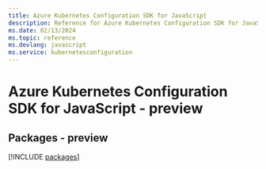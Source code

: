 ```yaml
---
title: Azure Kubernetes Configuration SDK for JavaScript
description: Reference for Azure Kubernetes Configuration SDK for JavaScript
ms.date: 02/13/2024
ms.topic: reference
ms.devlang: javascript
ms.service: kubernetesconfiguration
---
```

# Azure Kubernetes Configuration SDK for JavaScript - preview
## Packages - preview
[!INCLUDE [packages](kubernetes-configuration-index.md)]